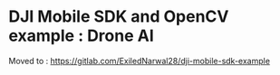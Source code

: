 # DJI Mobile SDK and OpenCV example : Drone AI #

Moved to : https://gitlab.com/ExiledNarwal28/dji-mobile-sdk-example
